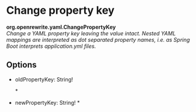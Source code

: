 # Change property key

**org.openrewrite.yaml.ChangePropertyKey**  
_Change a YAML property key leaving the value intact. Nested YAML mappings are interpreted as dot separated property names, i.e. as Spring Boot interprets application.yml files._

## Options

* oldPropertyKey: String!

    \* 

* newPropertyKey: String!
  * 

